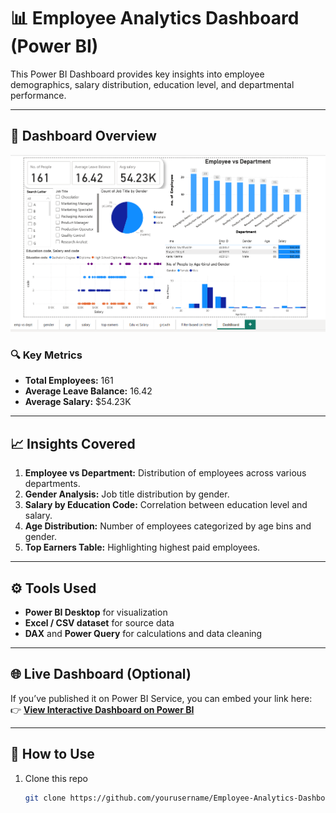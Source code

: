 # 📊 Employee Analytics Dashboard (Power BI)

This Power BI Dashboard provides key insights into employee demographics, salary distribution, education level, and departmental performance.

---

## 🧩 Dashboard Overview

![Dashboard Screenshot](Dashboard.png)

### 🔍 Key Metrics
- **Total Employees:** 161  
- **Average Leave Balance:** 16.42  
- **Average Salary:** $54.23K  

---

## 📈 Insights Covered
1. **Employee vs Department:** Distribution of employees across various departments.  
2. **Gender Analysis:** Job title distribution by gender.  
3. **Salary by Education Code:** Correlation between education level and salary.  
4. **Age Distribution:** Number of employees categorized by age bins and gender.  
5. **Top Earners Table:** Highlighting highest paid employees.  

---

## ⚙️ Tools Used
- **Power BI Desktop** for visualization  
- **Excel / CSV dataset** for source data  
- **DAX** and **Power Query** for calculations and data cleaning  

---

## 🌐 Live Dashboard (Optional)
If you’ve published it on Power BI Service, you can embed your link here:  
👉 [**View Interactive Dashboard on Power BI**](https://app.powerbi.com/groups/me/reports/318837e6-12c8-4299-9754-a348aad6f379/18460bdb5f844dc5e222?experience=power-bi)

---

## 🧠 How to Use
1. Clone this repo  
   ```bash
   git clone https://github.com/yourusername/Employee-Analytics-Dashboard-PowerBI.git
